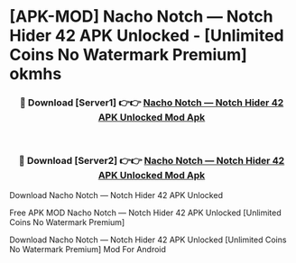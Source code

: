 # [APK-MOD] Nacho Notch — Notch Hider 42 APK Unlocked - [Unlimited Coins No Watermark Premium] okmhs



<div align="center">
<h3>🔴 Download [Server1] 👉👉 <a href="https://momento.my/?title=Nacho_Notch_—_Notch_Hider_42_APK_Unlocked">Nacho Notch — Notch Hider 42 APK Unlocked Mod Apk</a></h3><br>

<h3>🔴 Download [Server2] 👉👉 <a href="https://momento.my/?title=Nacho_Notch_—_Notch_Hider_42_APK_Unlocked">Nacho Notch — Notch Hider 42 APK Unlocked Mod Apk</a></h3>
</div>



Download Nacho Notch — Notch Hider 42 APK Unlocked 

Free APK MOD Nacho Notch — Notch Hider 42 APK Unlocked [Unlimited Coins No Watermark Premium]

Download Nacho Notch — Notch Hider 42 APK Unlocked [Unlimited Coins No Watermark Premium] Mod For Android

